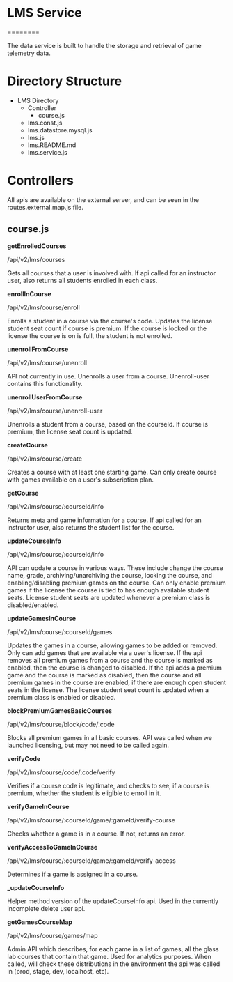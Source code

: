 # LMS Service
========

The data service is built to handle the storage and retrieval of game telemetry data.

Directory Structure
========

* LMS Directory
    * Controller
       * course.js
    * lms.const.js
    * lms.datastore.mysql.js
    * lms.js
    * lms.README.md
    * lms.service.js

Controllers
========

All apis are available on the external server, and can be seen in the routes.external.map.js file.

## course.js

**getEnrolledCourses**

/api/v2/lms/courses

Gets all courses that a user is involved with.
If api called for an instructor user, also returns all students enrolled in each class.

**enrollInCourse**

/api/v2/lms/course/enroll

Enrolls a student in a course via the course's code.  Updates the license student seat count if course is premium.
If the course is locked or the license the course is on is full, the student is not enrolled.

**unenrollFromCourse**

/api/v2/lms/course/unenroll

API not currently in use.  Unenrolls a user from a course.  Unenroll-user contains this functionality.

**unenrollUserFromCourse**

/api/v2/lms/course/unenroll-user

Unenrolls a student from a course, based on the courseId.  If course is premium, the license seat count is updated.

**createCourse**

/api/v2/lms/course/create

Creates a course with at least one starting game.  Can only create course with games available on a user's subscription plan.

**getCourse**

/api/v2/lms/course/:courseId/info

Returns meta and game information for a course.  If api called for an instructor user, also returns the student list for the course.

**updateCourseInfo**

/api/v2/lms/course/:courseId/info

API can update a course in various ways. These include change the course name, grade,
archiving/unarchiving the course, locking the course, and enabling/disabling premium games on the course.
Can only enable premium games if the license the course is tied to has enough available student seats.
License student seats are updated whenever a premium class is disabled/enabled.

**updateGamesInCourse**

/api/v2/lms/course/:courseId/games

Updates the games in a course, allowing games to be added or removed.  Only can add games that are available via a user's license.
If the api removes all premium games from a course and the course is marked as enabled, then the course is changed to disabled.
If the api adds a premium game and the course is marked as disabled, then the course and all premium games in the course are enabled, if there are enough open student seats in the license.
The license student seat count is updated when a premium class is enabled or disabled.

**blockPremiumGamesBasicCourses**

/api/v2/lms/course/block/code/:code

Blocks all premium games in all basic courses.  API was called when we launched licensing, but may not need to be called again.

**verifyCode**

/api/v2/lms/course/code/:code/verify

Verifies if a course code is legitimate, and checks to see, if a course is premium, whether the student is eligible to enroll in it.

**verifyGameInCourse**

/api/v2/lms/course/:courseId/game/:gameId/verify-course

Checks whether a game is in a course.  If not, returns an error.

**verifyAccessToGameInCourse**

/api/v2/lms/course/:courseId/game/:gameId/verify-access

Determines if a game is assigned in a course.

**_updateCourseInfo**

Helper method version of the updateCourseInfo api.  Used in the currently incomplete delete user api.

**getGamesCourseMap**

/api/v2/lms/course/games/map

Admin API which describes, for each game in a list of games, all the glass lab courses that contain that game. Used for analytics purposes.
When called, will check these distributions in the environment the api was called in (prod, stage, dev, localhost, etc).
